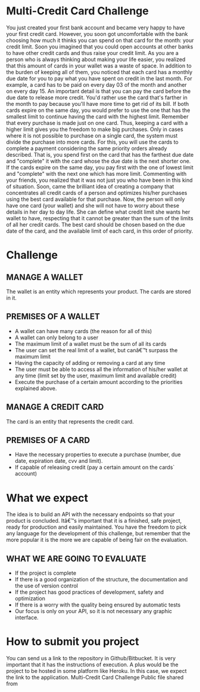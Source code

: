 # Multi-Credit Card Challenge
You just created your first bank account and became very happy to have your first credit card. However, you soon got uncomfortable with the bank choosing how much it thinks you can spend on that card for the month: your credit limit.
Soon you imagined that you could open accounts at other banks to have other credit cards and thus raise your credit limit.
As you are a person who is always thinking about making your life easier, you realized that this amount of cards in your wallet was a waste of space.
In addition to the burden of keeping all of them, you noticed that each card has a monthly due date for you to pay what you have spent on credit in the last month.
For example, a card has to be paid on every day 03 of the month and another on every day 15. An important detail is that you can pay the card before the due date to release more credit.
You'd rather use the card that's farther in the month to pay because you'll have more time to get rid of its bill.
If both cards expire on the same day, you would prefer to use the one that has the smallest limit to continue having the card with the highest limit.
Remember that every purchase is made just on one card. Thus, keeping a card with a higher limit gives you the freedom to make big purchases.
Only in cases where it is not possible to purchase on a single card, the system must divide the purchase into more cards.
For this, you will use the cards to complete a payment considering the same priority orders already described. That is, you spend first on the card that has the farthest due date and "complete" it with the card whose the due date is the next shorter one.
If the cards expire on the same day, you pay first with the one of lowest limit and "complete" with the next one which has more limit.
Commenting with your friends, you realized that it was not just you who have been in this kind of situation. Soon, came the brilliant idea of creating a company that concentrates all credit cards of a person and optimizes his/her purchases using the best card available for that purchase.
Now, the person will only have one card (your wallet) and she will not have to worry about these details in her day to day life.
She can define what credit limit she wants her wallet to have, respecting that it cannot be greater than the sum of the limits of all her credit cards. The best card should be chosen based on the due date of the card, and the available limit of each card, in this order of priority.

# Challenge

## MANAGE A WALLET
The wallet is an entity which represents your product. The cards are stored in it.

## PREMISES OF A WALLET
* A wallet can have many cards (the reason for all of this)
* A wallet can only belong to a user
* The maximum limit of a wallet must be the sum of all its cards
* The user can set the real limit of a wallet, but canâ€™t surpass the maximum limit
* Having the capacity of adding or removing a card at any time
* The user must be able to access all the information of his/her wallet at any time (limit set by the user, maximum limit and available credit)
* Execute the purchase of a certain amount according to the priorities explained above.

## MANAGE A CREDIT CARD
The card is an entity that represents the credit card.

## PREMISES OF A CARD
* Have the necessary properties to execute a purchase (number, due date, expiration date, cvv and limit).
* If capable of releasing credit (pay a certain amount on the cards` account)

# What we expect
The idea is to build an API with the necessary endpoints so that your product is concluded. Itâ€™s important that it is a finished, safe project, ready for production and easily maintained.
You have the freedom to pick any language for the development of this challenge, but remember that the more popular it is the more we are capable of being fair on the evaluation.

## WHAT WE ARE GOING TO EVALUATE
* If the project is complete
* If there is a good organization of the structure, the documentation and the use of version control
* If the project has good practices of development, safety and optimization
* If there is a worry with the quality being ensured by automatic tests
* Our focus is only on your API, so it is not necessary any graphic interface.
# How to submit you project
You can send us a link to the repository in Github/Bitbucket. It is very important that it has the instructions of execution.
A plus would be the project to be hosted in some platform like Heroku. In this case, we expect the link to the application.
Multi-Credit Card Challenge
Public file shared from
